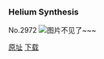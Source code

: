 ### Helium Synthesis
No.2972
![图片不见了~~~](https://imgs.xkcd.com/comics/helium_synthesis.png)

[原址](https://xkcd.com//2972) [下载](https://imgs.xkcd.com/comics/helium_synthesis.png)

